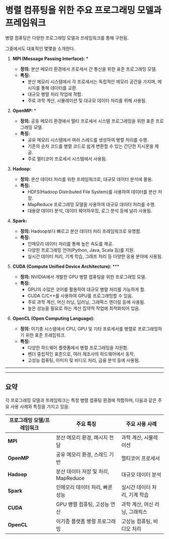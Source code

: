 # 병렬 컴퓨팅을 위한 주요 프로그래밍 모델과 프레임워크

병렬 컴퓨팅은 다양한 프로그래밍 모델과 프레임워크를 통해 구현됨. 

그중에서도 대표적인 몇몇을 소개한다.

1. **MPI (Message Passing Interface):** *

    - **정의:** 분산 메모리 환경에서 프로세서 간 통신을 위한 표준 프로그래밍 모델.
    - **특징:** 
        - 분산 메모리 시스템에서 각 프로세서는 독립적인 메모리 공간을 가지며, 메시지를 통해 데이터를 교환.
        - 대규모 병렬 처리 작업에 적합.
        - 주로 과학 계산, 시뮬레이션 및 대규모 데이터 처리를 위해 사용됨.

2. **OpenMP:** *

    - **정의:** 공유 메모리 환경에서 멀티 프로세서 시스템 프로그래밍을 위한 표준 프로그래밍 모델.
    - **특징:**
        - 공유 메모리 시스템에서 여러 스레드를 생성하여 병렬 처리를 수행.
        - 기존의 순차 코드를 병렬 코드로 쉽게 변환할 수 있는 간단한 지시문을 제공.
        - 주로 멀티코어 프로세서 시스템에서 사용됨.

3. **Hadoop:**

    - **정의:** 분산 데이터 처리를 위한 프레임워크로, 대규모 데이터 분석에 활용.
    - **특징:**
        - HDFS(Hadoop Distributed File System)를 사용하여 데이터를 분산 저장.
        - MapReduce 프로그래밍 모델을 사용하여 대규모 데이터 처리를 수행.
        - 대용량 데이터 분석, 데이터 웨어하우징, 로그 분석 등에 널리 사용됨.

4. **Spark:**

    - **정의:** Hadoop보다 빠르고 분산 데이터 처리 프레임워크로 유명함.
    - **특징:**
        - 인메모리 데이터 처리를 통해 높은 속도를 제공.
        - 다양한 프로그래밍 언어(Python, Java, Scala 등)를 지원.
        - 실시간 데이터 처리, 기계 학습, 그래프 처리 등 다양한 응용 분야에 사용됨.

5. **CUDA (Compute Unified Device Architecture):** ***
    - **정의:** NVIDIA에서 개발한 GPU 병렬 컴퓨팅을 위한 프로그래밍 모델.
    - **특징:**
        - GPU의 수많은 코어를 활용하여 대규모 병렬 처리를 가능하게 함.
        - CUDA C/C++를 사용하여 GPU를 프로그래밍할 수 있음.
        - 주로 과학 계산, 머신 러닝, 딥러닝, 그래픽스 렌더링 등에 사용됨.
        - 높은 성능을 필요로 하는 계산 집약적 작업에 최적화되어 있음.

6. **OpenCL (Open Computing Language):**
    - **정의:** 이기종 시스템에서 CPU, GPU 및 기타 프로세서를 병렬로 프로그래밍하기 위한 표준 프레임워크.
    - **특징:**
        - 다양한 하드웨어 플랫폼에서 병렬 프로그래밍을 지원함.
        - 벤더 중립적인 표준으로, 여러 제조사의 하드웨어에서 동작.
        - 고성능 컴퓨팅, 이미지 및 비디오 처리, 금융 분석 등에 사용됨.

---

---

## 요약

각 프로그래밍 모델과 프레임워크는 특정 병렬 컴퓨팅 환경에 적합하며, 다음과 같은 주요 사용 사례와 특징을 가지고 있음:

| 프로그래밍 모델/프레임워크 | 주요 특징 | 주요 사용 사례 |
|-----------------------------|-------------------------------|--------------------------|
| **MPI**                     | 분산 메모리 환경, 메시지 전달 | 과학 계산, 시뮬레이션 |
| **OpenMP**                  | 공유 메모리 환경, 스레드 기반 | 멀티코어 프로세서 |
| **Hadoop**                  | 분산 데이터 저장 및 처리, MapReduce | 대규모 데이터 분석 |
| **Spark**                   | 인메모리 데이터 처리, 빠른 성능 | 실시간 데이터 처리, 기계 학습 |
| **CUDA**                    | GPU 병렬 컴퓨팅, 고성능 연산 | 과학 계산, 머신 러닝, 그래픽스 |
| **OpenCL**                  | 이기종 플랫폼 병렬 프로그래밍 | 고성능 컴퓨팅, 비디오 처리 |

